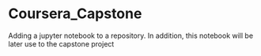 # Coursera_Capstone
Adding a jupyter notebook to a repository. In addition, this notebook will be later use to the capstone project
